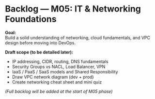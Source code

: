 # Backlog — M05: IT & Networking Foundations

**Goal:**  
Build a solid understanding of networking, cloud fundamentals, and VPC design before moving into DevOps.

**Draft scope (to be detailed later):**
- IP addressing, CIDR, routing, DNS fundamentals
- Security Groups vs NACL, Load Balancer, VPN
- IaaS / PaaS / SaaS models and Shared Responsibility
- Draw VPC network diagram (dev + prod)
- Create networking cheat sheet and mini quiz

*(Full backlog will be added at the start of M05 phase)*
